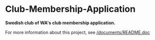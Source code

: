 Club-Membership-Application
===========================

**Swedish club of WA's club membership application.**

For more information about this project, see [/documents/README.doc](master/documents/README.doc)